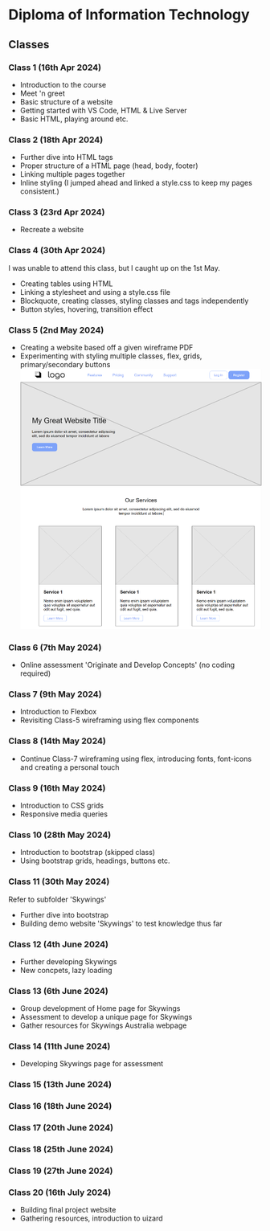 # Diploma of Information Technology

## Classes

### Class 1 (16th Apr 2024)
- Introduction to the course
- Meet 'n greet
- Basic structure of a website
- Getting started with VS Code, HTML & Live Server
- Basic HTML, playing around etc.

### Class 2 (18th Apr 2024)
- Further dive into HTML tags
- Proper structure of a HTML page (head, body, footer)
- Linking multiple pages together
- Inline styling (I jumped ahead and linked a style.css to keep my pages consistent.)

### Class 3 (23rd Apr 2024)
- Recreate a website

### Class 4 (30th Apr 2024)
I was unable to attend this class, but I caught up on the 1st May.
- Creating tables using HTML
- Linking a stylesheet and using a style.css file
- Blockquote, creating classes, styling classes and tags independently
- Button styles, hovering, transition effect

### Class 5 (2nd May 2024)
- Creating a website based off a given wireframe PDF
- Experimenting with styling multiple classes, flex, grids, primary/secondary buttons
![screenshot of website](assets/class_5_screen.PNG)

### Class 6 (7th May 2024)
- Online assessment 'Originate and Develop Concepts' (no coding required)

### Class 7 (9th May 2024)
- Introduction to Flexbox
- Revisiting Class-5 wireframing using flex components

### Class 8 (14th May 2024)
- Continue Class-7 wireframing using flex, introducing fonts, font-icons and creating a personal touch

### Class 9 (16th May 2024)
- Introduction to CSS grids
- Responsive media queries

### Class 10 (28th May 2024)
- Introduction to bootstrap (skipped class)
- Using bootstrap grids, headings, buttons etc.

### Class 11 (30th May 2024)
Refer to subfolder 'Skywings'
- Further dive into bootstrap
- Building demo website 'Skywings' to test knowledge thus far

### Class 12 (4th June 2024)
- Further developing Skywings
- New concpets, lazy loading

### Class 13 (6th June 2024)
- Group development of Home page for Skywings
- Assessment to develop a unique page for Skywings
- Gather resources for Skywings Australia webpage

### Class 14 (11th June 2024)
- Developing Skywings page for assessment

### Class 15 (13th June 2024)

### Class 16 (18th June 2024)

### Class 17 (20th June 2024)

### Class 18 (25th June 2024)

### Class 19 (27th June 2024)

### Class 20 (16th July 2024)
- Building final project website
- Gathering resources, introduction to uizard